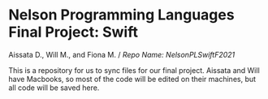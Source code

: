 # Nelson Programming Languages Final Project: Swift
Aissata D., Will M., and Fiona M. / *Repo Name: NelsonPLSwiftF2021*

This is a repository for us to sync files for our final project. Aissata and Will have Macbooks, so most of the code will be edited on their machines, but all code will be saved here.
